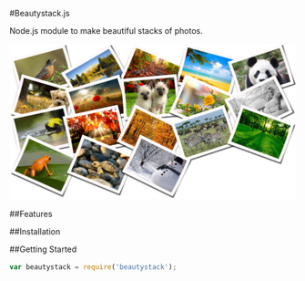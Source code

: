 #Beautystack.js

Node.js module to make beautiful stacks of photos.

![](https://raw.githubusercontent.com/bagdonas/beautystack/master/docs/images/example1.jpg)

##Features

##Installation

##Getting Started
```js
var beautystack = require('beautystack');
```

